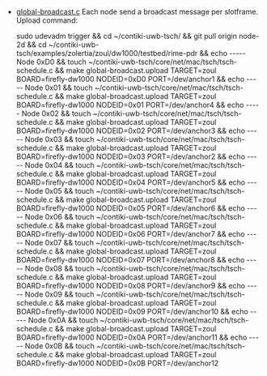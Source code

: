 - <u>global-broadcast.c</u> Each node send a broadcast message per slotframe.
Upload command:
    

    sudo udevadm trigger && cd ~/contiki-uwb-tsch/ && git pull origin node-2d && cd ~/contiki-uwb-tsch/examples/zolertia/zoul/dw1000/testbed/rime-pdr && echo ----- Node 0xD0 && touch ~/contiki-uwb-tsch/core/net/mac/tsch/tsch-schedule.c && make global-broadcast.upload TARGET=zoul BOARD=firefly-dw1000 NODEID=0xD0 PORT=/dev/anchor1 && echo ----- Node 0x01 && touch ~/contiki-uwb-tsch/core/net/mac/tsch/tsch-schedule.c && make global-broadcast.upload TARGET=zoul BOARD=firefly-dw1000 NODEID=0x01 PORT=/dev/anchor4 && echo ----- Node 0x02 && touch ~/contiki-uwb-tsch/core/net/mac/tsch/tsch-schedule.c && make global-broadcast.upload TARGET=zoul BOARD=firefly-dw1000 NODEID=0x02 PORT=/dev/anchor3 && echo ----- Node 0x03 && touch ~/contiki-uwb-tsch/core/net/mac/tsch/tsch-schedule.c && make global-broadcast.upload TARGET=zoul BOARD=firefly-dw1000 NODEID=0x03 PORT=/dev/anchor2 && echo ----- Node 0x04 && touch ~/contiki-uwb-tsch/core/net/mac/tsch/tsch-schedule.c && make global-broadcast.upload TARGET=zoul BOARD=firefly-dw1000 NODEID=0x04 PORT=/dev/anchor5 && echo ----- Node 0x05 && touch ~/contiki-uwb-tsch/core/net/mac/tsch/tsch-schedule.c && make global-broadcast.upload TARGET=zoul BOARD=firefly-dw1000 NODEID=0x05 PORT=/dev/anchor6 && echo ----- Node 0x06 && touch ~/contiki-uwb-tsch/core/net/mac/tsch/tsch-schedule.c && make global-broadcast.upload TARGET=zoul BOARD=firefly-dw1000 NODEID=0x06 PORT=/dev/anchor7 && echo ----- Node 0x07 && touch ~/contiki-uwb-tsch/core/net/mac/tsch/tsch-schedule.c && make global-broadcast.upload TARGET=zoul BOARD=firefly-dw1000 NODEID=0x07 PORT=/dev/anchor8 && echo ----- Node 0x08 && touch ~/contiki-uwb-tsch/core/net/mac/tsch/tsch-schedule.c && make global-broadcast.upload TARGET=zoul BOARD=firefly-dw1000 NODEID=0x08 PORT=/dev/anchor9 && echo ----- Node 0x09 && touch ~/contiki-uwb-tsch/core/net/mac/tsch/tsch-schedule.c && make global-broadcast.upload TARGET=zoul BOARD=firefly-dw1000 NODEID=0x09 PORT=/dev/anchor10 && echo ----- Node 0x0A && touch ~/contiki-uwb-tsch/core/net/mac/tsch/tsch-schedule.c && make global-broadcast.upload TARGET=zoul BOARD=firefly-dw1000 NODEID=0x0A PORT=/dev/anchor11 && echo ----- Node 0x0B && touch ~/contiki-uwb-tsch/core/net/mac/tsch/tsch-schedule.c && make global-broadcast.upload TARGET=zoul BOARD=firefly-dw1000 NODEID=0x0B PORT=/dev/anchor12

